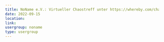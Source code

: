 ```yaml
---
title: NoName e.V.: Virtueller Chaostreff unter https://whereby.com/chaos-hd?roundedCornersOff
date: 2022-09-15
location: 
link: 
usergroup: noname
type: usergroup
---
```

